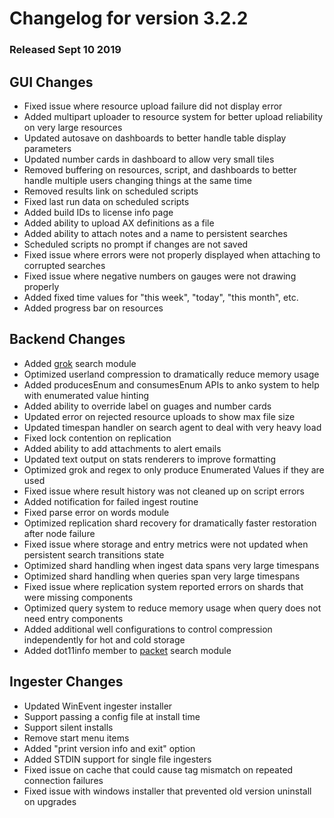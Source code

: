 # Changelog for version 3.2.2
  
### Released Sept 10 2019

## GUI Changes
* Fixed issue where resource upload failure did not display error
* Added multipart uploader to resource system for better upload reliability on very large resources
* Updated autosave on dashboards to better handle table display parameters
* Updated number cards in dashboard to allow very small tiles
* Removed buffering on resources, script, and dashboards to better handle multiple users changing things at the same time
* Removed results link on scheduled scripts
* Fixed last run data on scheduled scripts
* Added build IDs to license info page
* Added ability to upload AX definitions as a file
* Added ability to attach notes and a name to persistent searches
* Scheduled scripts no prompt if changes are not saved
* Fixed issue where errors were not properly displayed when attaching to corrupted searches
* Fixed issue where negative numbers on gauges were not drawing properly
* Added fixed time values for "this week", "today", "this month", etc.
* Added progress bar on resources

## Backend Changes
* Added [grok](/search/grok/grok) search module
* Optimized userland compression to dramatically reduce memory usage
* Added producesEnum and consumesEnum APIs to anko system to help with enumerated value hinting
* Added ability to override label on guages and number cards
* Updated error on rejected resource uploads to show max file size
* Updated timespan handler on search agent to deal with very heavy load
* Fixed lock contention on replication
* Added ability to add attachments to alert emails
* Updated text output on stats renderers to improve formatting
* Optimized grok and regex to only produce Enumerated Values if they are used
* Fixed issue where result history was not cleaned up on script errors
* Added notification for failed ingest routine
* Fixed parse error on words module
* Optimized replication shard recovery for dramatically faster restoration after node failure
* Fixed issue where storage and entry metrics were not updated when persistent search transitions state
* Optimized shard handling when ingest data spans very large timespans
* Optimized shard handling when queries span very large timespans
* Fixed issue where replication system reported errors on shards that were missing components
* Optimized query system to reduce memory usage when query does not need entry components
* Added additional well configurations to control compression independently for hot and cold storage
* Added dot11info member to [packet](/search/packet/packet) search module

## Ingester Changes
* Updated WinEvent ingester installer
 * Support passing a config file at install time
 * Support silent installs
 * Remove start menu items
 * Added "print version info and exit" option
* Added STDIN support for single file ingesters
* Fixed issue on cache that could cause tag mismatch on repeated connection failures
* Fixed issue with windows installer that prevented old version uninstall on upgrades
